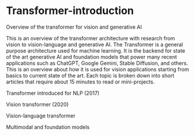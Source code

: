 # Transformer-introduction
Overview of the transformer for vision and generative AI

This is an overview of the transformer architecture with research from vision to vision-language and generative AI. The Transformer is a general purpose architecture used for machine learning. It is the backend for state of the art generative AI and foundation models that power many recent applications such as ChatGPT, Google Gemini, Stable Diffusion, and others. This is an overview about how it is used for vision applications starting from basics to current state of the art. Each topic is broken down into short articles that require about 15 minutes to read or mini-projects.

Transformer introduced for NLP (2017)

Vision transformer (2020)

Vision-language transformer

Multimodal and foundation models

